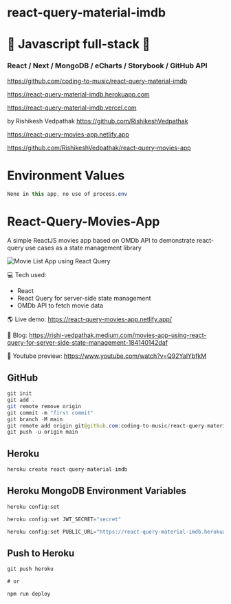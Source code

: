 # react-query-material-imdb

# 🚀 Javascript full-stack 🚀

### React / Next / MongoDB / eCharts / Storybook / GitHub API

https://github.com/coding-to-music/react-query-material-imdb

https://react-query-material-imdb.herokuapp.com

https://react-query-material-imdb.vercel.com

by Rishikesh Vedpathak https://github.com/RishikeshVedpathak

https://react-query-movies-app.netlify.app

https://github.com/RishikeshVedpathak/react-query-movies-app

# Environment Values

```java
None in this app, no use of process.env
```

# React-Query-Movies-App

A simple ReactJS movies app based on OMDb API to demonstrate react-query use cases as a state management library

![Movie List App using React Query](https://user-images.githubusercontent.com/1983286/118408706-5280da00-b6a4-11eb-887f-39457e754290.png)

💻 Tech used:

- React
- React Query for server-side state management
- OMDb API to fetch movie data

🌎 Live demo: https://react-query-movies-app.netlify.app/

📌 Blog: https://rishi-vedpathak.medium.com/movies-app-using-react-query-for-server-side-state-management-184140142daf

🎥 Youtube preview: https://www.youtube.com/watch?v=Q92YalYbfkM

## GitHub

```java
git init
git add .
git remote remove origin
git commit -m "first commit"
git branch -M main
git remote add origin git@github.com:coding-to-music/react-query-material-imdb.git
git push -u origin main
```

## Heroku

```java
heroku create react-query-material-imdb
```

## Heroku MongoDB Environment Variables

```java
heroku config:set

heroku config:set JWT_SECRET="secret"

heroku config:set PUBLIC_URL="https://react-query-material-imdb.herokuapp.com"
```

## Push to Heroku

```java
git push heroku

# or

npm run deploy
```
